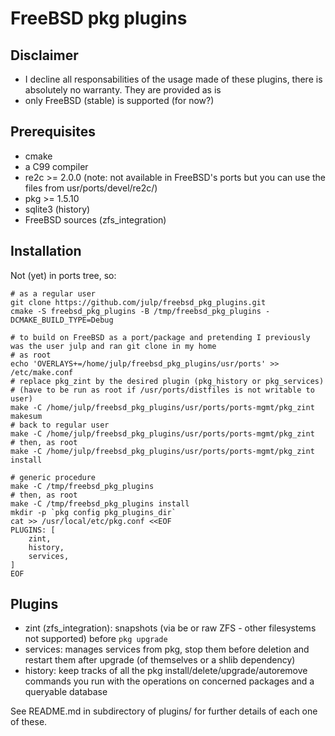# FreeBSD pkg plugins

## Disclaimer

* I decline all responsabilities of the usage made of these plugins, there is absolutely no warranty. They are provided as is
* only FreeBSD (stable) is supported (for now?)

## Prerequisites

* cmake
* a C99 compiler
* re2c >= 2.0.0 (note: not available in FreeBSD's ports but you can use the files from usr/ports/devel/re2c/)
* pkg >= 1.5.10
* sqlite3 (history)
* FreeBSD sources (zfs_integration)

## Installation

Not (yet) in ports tree, so:

```
# as a regular user
git clone https://github.com/julp/freebsd_pkg_plugins.git
cmake -S freebsd_pkg_plugins -B /tmp/freebsd_pkg_plugins -DCMAKE_BUILD_TYPE=Debug

# to build on FreeBSD as a port/package and pretending I previously was the user julp and ran git clone in my home
# as root
echo 'OVERLAYS+=/home/julp/freebsd_pkg_plugins/usr/ports' >> /etc/make.conf
# replace pkg_zint by the desired plugin (pkg_history or pkg_services)
# (have to be run as root if /usr/ports/distfiles is not writable to user)
make -C /home/julp/freebsd_pkg_plugins/usr/ports/ports-mgmt/pkg_zint makesum
# back to regular user
make -C /home/julp/freebsd_pkg_plugins/usr/ports/ports-mgmt/pkg_zint
# then, as root
make -C /home/julp/freebsd_pkg_plugins/usr/ports/ports-mgmt/pkg_zint install

# generic procedure
make -C /tmp/freebsd_pkg_plugins
# then, as root
make -C /tmp/freebsd_pkg_plugins install
mkdir -p `pkg config pkg_plugins_dir`
cat >> /usr/local/etc/pkg.conf <<EOF
PLUGINS: [
    zint,
    history,
    services,
]
EOF
```

## Plugins

* zint (zfs_integration): snapshots (via be or raw ZFS - other filesystems not supported) before `pkg upgrade`
* services: manages services from pkg, stop them before deletion and restart them after upgrade (of themselves or a shlib dependency)
* history: keep tracks of all the pkg install/delete/upgrade/autoremove commands you run with the operations on concerned packages and a queryable database

See README.md in subdirectory of plugins/ for further details of each one of these.
